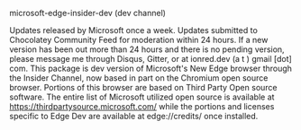 microsoft-edge-insider-dev (dev channel)

Updates released by Microsoft once a week. Updates submitted to Chocolatey Community Feed for moderation within 24 hours. If a new version has been out more than 24 hours and there is no pending version, please message me through Disqus, Gitter, or at ionred.dev (a t ) gmail [dot] com. This package is dev version of Microsoft's New Edge browser through the Insider Channel, now based in part on the Chromium open source browser. Portions of this browser are based on Third Party Open source software. The entire list of Microsoft utilized open source is available at https://thirdpartysource.microsoft.com/ while the portions and licenses specific to Edge Dev are available at edge://credits/ once installed.